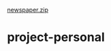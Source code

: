 [newspaper.zip](https://github.com/8eepaksahu/project-personal/files/6523626/newspaper.zip)
# project-personal

